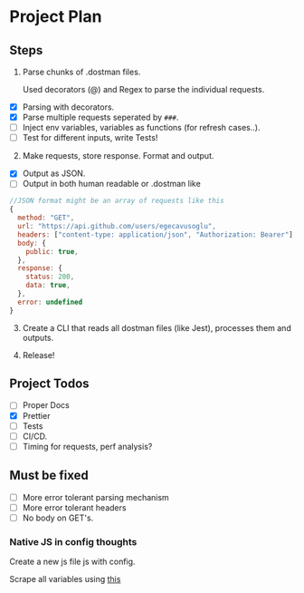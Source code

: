# Project Plan

## Steps

1. Parse chunks of .dostman files.

    Used decorators (@) and Regex to parse the individual requests.

-   [x] Parsing with decorators.
-   [x] Parse multiple requests seperated by `###`.
-   [ ] Inject env variables, variables as functions (for refresh cases..).
-   [ ] Test for different inputs, write Tests!

2. Make requests, store response. Format and output.

-   [x] Output as JSON.
-   [ ] Output in both human readable or .dostman like

```js
//JSON format might be an array of requests like this
{
  method: "GET",
  url: "https://api.github.com/users/egecavusoglu",
  headers: ["content-type: application/json", "Authorization: Bearer"],
  body: {
    public: true,
  },
  response: {
    status: 200,
    data: true,
  },
  error: undefined
}
```

3. Create a CLI that reads all dostman files (like Jest), processes them and outputs.

4. Release!

## Project Todos

-   [ ] Proper Docs
-   [x] Prettier
-   [ ] Tests
-   [ ] CI/CD.
-   [ ] Timing for requests, perf analysis?

## Must be fixed

-   [ ] More error tolerant parsing mechanism
-   [ ] More error tolerant headers
-   [ ] No body on GET's.

### Native JS in config thoughts

Create a new js file js with config.

Scrape all variables using [this](https://stackoverflow.com/questions/2762075/get-all-javascript-variables)
